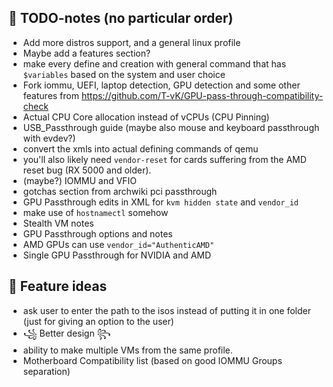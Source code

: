 
## 🔌 TODO-notes (no particular order)

- Add more distros support, and a general linux profile
- Maybe add a features section?
- make every define and creation with general command that has `$variables` based on the system and user choice
- Fork iommu, UEFI, laptop detection, GPU detection and some other features from https://github.com/T-vK/GPU-pass-through-compatibility-check
- Actual CPU Core allocation instead of vCPUs (CPU Pinning)
- USB_Passthrough guide (maybe also mouse and keyboard passthrough with evdev?)
- convert the xmls into actual defining commands of qemu
- you'll also likely need `vendor-reset` for cards suffering from the AMD reset bug (RX 5000 and older).
- (maybe?) IOMMU and VFIO
- gotchas section from archwiki pci passthrough
- GPU Passthrough edits in XML for `kvm hidden state` and `vendor_id` 
- make use of `hostnamectl` somehow
- Stealth VM notes
- GPU Passthrough options and notes
- AMD GPUs can use `vendor_id="AuthenticAMD"`
- Single GPU Passthrough for NVIDIA and AMD


## 🔮 Feature ideas

- ask user to enter the path to the isos instead of putting it in one folder (just for giving an option to the user)
- ꧁ Better design ꧂
- ability to make multiple VMs from the same profile.
- Motherboard Compatibility list (based on good IOMMU Groups separation)
